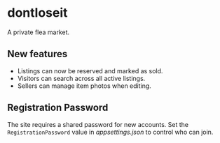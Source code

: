 # dontloseit
A private flea market.

## New features

* Listings can now be reserved and marked as sold.
* Visitors can search across all active listings.
* Sellers can manage item photos when editing.

## Registration Password

The site requires a shared password for new accounts. Set the
`RegistrationPassword` value in *appsettings.json* to control who can join.

